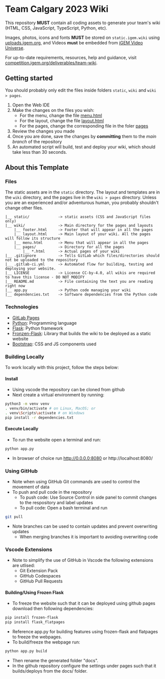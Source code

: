 # Team Calgary 2023 Wiki

This repository **MUST** contain all coding assets to generate your team's wiki (HTML, CSS, JavaScript, TypeScript, Python, etc).

Images, photos, icons and fonts **MUST** be stored on `static.igem.wiki` using [uploads.igem.org](https://uploads.igem.org), and Videos **must** be embedded from [iGEM Video Universe](https://video.igem.org).

For up-to-date requirements, resources, help and guidance, visit [competition.igem.org/deliverables/team-wiki](https://competition.igem.org/deliverables/team-wiki).

## Getting started

You should probably only edit the files inside folders `static`, `wiki` and `wiki > pages`.
1. Open the Web IDE
1. Make the changes on the files you wish:
    * For the menu, change the file [menu.html](wiki/menu.html)
    * For the layout, change the file [layout.html](wiki/layout.html)
    * For the pages, change the corresponding file in the foler [pages](wiki/pages)
1. Review the changes you made
1. Once you are done, save the changes by **committing** them to the *main branch* of the repository
1. An automated script will build, test and deploy your wiki, which should take less than 30 seconds.

## About this Template

### Files

The static assets are in the `static` directory. The layout and templates are in the `wiki` directory, and the pages live in the `wiki > pages` directory. Unless you are an experienced and/or adventurous human, you probably shouldn't change other files.

    |__ static/             -> static assets (CSS and JavaScript files only)
    |__ wiki/               -> Main directory for the pages and layouts
        |__ footer.html     -> Footer that will appear in all the pages
        |__ layout.html     -> Main layout of your wiki. All the pages will follow its structure
        |__ menu.html       -> Menu that will appear in all the pages
        |__ pages/          -> Directory for all the pages
            |__ *.html      -> Actual pages of your wiki
    |__ .gitignore          -> Tells GitLab which files/directories should not be uploaded to the repository
    |__ .gitlab-ci.yml      -> Automated flow for building, testing and deploying your website.
    |__ LICENSE             -> License CC-by-4.0, all wikis are required to have this license - DO NOT MODIFY
    |__ README.md           -> File containing the text you are reading right now
    |__ app.py              -> Python code managing your wiki
    |__ dependencies.txt    -> Software dependencies from the Python code

### Technologies

  * [GitLab Pages](https://docs.gitlab.com/ee/user/project/pages/)
  * [Python](https://www.python.org): Programming language
  * [Flask](https://palletsprojects.com/p/flask/): Python framework
  * [Fronzen-Flask](https://pythonhosted.org/Frozen-Flask): Library that builds the wiki to be deployed as a static website
  * [Bootstrap](https://getbootstrap.com/docs/5.0/components): CSS and JS components used
### Building Locally

To work locally with this project, follow the steps below:

#### Install

* Using vscode the repository can be cloned from github
* Next create a virtual environment by running:
```bash
python3 -m venv venv
. venv/bin/activate # on Linux, MacOS; or
. venv\Scripts\activate # on Windows
pip install -r dependencies.txt
```

#### Execute Locally

* To run the website open a terminal and run:
```bash
python app.py
```
* In browser of choice run http://0.0.0.0:8080 or http://localhost:8080/

### Using GitHub

* Note when using GitHub Git commands are used to control the movement of data
* To push and pull code in the repository
    - To push code: Use Source Control in side panel to commit changes to the respository and label updates
    - To pull code: Open a bash terminal and run
```bash
git pull
```
* Note branches can be used to contain updates and prevent overwriting updates
    - When merging branches it is important to avoiding overwriting code

### Vscode Extensions

* Note to simplify the use of GitHub in Vscode the following extensions are utlised:
    - Git Extension Pack
    - GitHub Codespaces
    - GitHub Pull Requests
 
#### Building/Using Frozen Flask

* To freeze the website such that it can be deployed using github pages download then following dependencies:
```bash
pip install frozen-flask
pip install flask_flatpages
```
* Reference app.py for building features using frozen-flask and flatpages to freeze the webpages.
* To build/freeze the webpage run:
```bash
python app.py build
```
* Then rename the generated folder "docs".
* In the github repository configure the settings under pages such that it builds/deploys from the docs/ folder.
